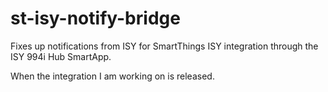 # st-isy-notify-bridge
Fixes up notifications from ISY for SmartThings ISY integration through the ISY 994i Hub SmartApp.

When the integration I am working on is released.
